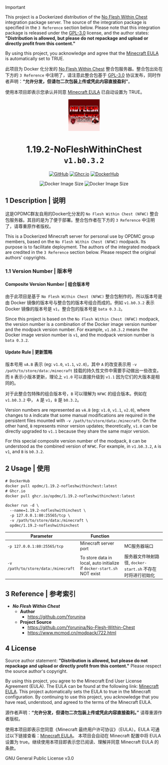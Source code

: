 > [!IMPORTANT]
>
> This project is a Dockerized distribution of the [No Flesh Within Chest](https://github.com/Yorunina/No-Flesh-Within-Chest) integration package server. The source of the integration package is specified in the `3 Reference` section below. Please note that this integration package is released under the [GPL-3.0](https://github.com/Yorunina/No-Flesh-Within-Chest/blob/main/LICENSE) license, and the author states: **"Distribution is allowed, but please do not repackage and upload or directly profit from this content."**
>
> By using this project, you acknowledge and agree that the [Minecraft EULA](https://account.mojang.com/documents/minecraft_eula) is automatically set to TRUE.
> 
> 此项目为 Docker 化分发的 [No Flesh Within Chest](https://github.com/Yorunina/No-Flesh-Within-Chest) 整合包服务器。整合包出处在下方的 `3 Reference` 中注明了，请注意此整合包基于 [GPL-3.0](https://github.com/Yorunina/No-Flesh-Within-Chest/blob/main/LICENSE) 协议发布，同时作者声明：**“允许分发，但请勿二次包装上传或凭此内容直接盈利”**。
> 
> 使用本项目即表示您承认并同意 [Minecraft EULA](https://account.mojang.com/documents/minecraft_eula) 已自动设置为 TRUE。

<div align="center">
	<img src="https://github.com/OPDMC/1.19.2-NoFleshWithinChest/raw/main/docs/%23README/icon.png" width="20%"/>
    <h1>1.19.2-NoFleshWithinChest <code>v1.b0.3.2</code></h1>
	<a href='https://github.com/OPDMC/1.19.2-NoFleshWithinChest'><img src="https://img.shields.io/badge/-GitHub-3A3A3A?style=flat&amp;logo=GitHub&amp;logoColor=white" referrerpolicy="no-referrer" alt="GitHub"></a>
	<a href='https://github.com/OPDMC/1.19.2-NoFleshWithinChest/pkgs/container/1.19.2-nofleshwithinchest'><img src="https://img.shields.io/badge/Ghcr.io-v1.b0.3.2-555555?labelColor=8957E5&style=flat&amp;logo=GitHub&amp;logoColor=white" referrerpolicy="no-referrer" alt="Ghcr.io"></a>
	<a href='https://hub.docker.com/r/opdmc/1.19.2-nofleshwithinchest'><img src="https://img.shields.io/badge/DockerHub-v1.b0.3.2-555555?labelColor=1c90ed&style=flat&amp;logo=Docker&amp;logoColor=white" referrerpolicy="no-referrer" alt="DockerHub"></a>

![Docker Image Size](https://img.shields.io/docker/image-size/opdmc/1.19.2-nofleshwithinchest?arch=amd64&label=AMD64&color=006688) ![Docker Image Size](https://img.shields.io/docker/image-size/opdmc/1.19.2-nofleshwithinchest?arch=arm64&label=ARM64&color=008866)
    </tr>
</div>


## 1 Description | 说明

这是OPDMC群友自用的Docker化分发的 `No Flesh Within Chest (NFWC)` 整合包服务器。其目的是为了便于部署。整合包作者在下方的 `3 Reference` 中注明了，请尊重原作者版权。

This is a Dockerized Minecraft server for personal use by OPDMC group members, based on the `No Flesh Within Chest (NFWC)` modpack. Its purpose is to facilitate deployment. The authors of the integrated modpack are credited in the `3 Reference` section below. Please respect the original authors' copyrights.

### 1.1 Version Number | 版本号

#### Composite Version Number | 组合版本号

由于此项目是基于 `No Flesh Within Chest (NFWC)` 整合包制作的，所以版本号是由 Docker 镜像的版本号与整合包的版本号组合而成的。例如 `v1.b0.3.2` 表示 Docker 镜像的版本号是 `v1`，整合包的版本号是 `bata 0.3.2`。

Since this project is based on the `No Flesh Within Chest (NFWC)` modpack, the version number is a combination of the Docker image version number and the modpack version number. For example, `v1.b0.3.2` means the Docker image version number is `v1`, and the modpack version number is `bata 0.3.2`.

#### Update Rule | 更新策略

版本号用 `vA.B` 表示 (eg: `v1.0`, `v1.1`, `v2.0`)，其中 `A` 的改变表示用 `-v /path/to/store/data:/minecraft` 挂载的持久性文件中需要手动做出一些改变。而 `B` 表示小版本更新，理论上 `v1.0` 可以直接升级到 `v1.1` 因为它们的大版本是相同的。

对于此整合包特殊的组合版本号，`B` 可以理解为 `NFWC` 的组合版本。例如在 `v1.b0.3.2` 中， `A` 是 `v1`，`B` 是 `b0.3.2`。

Version numbers are represented as `vA.B` (eg: `v1.0`, `v1.1`, `v2.0`), where changes to `A` indicate that some manual modifications are required in the persistent files mounted with `-v /path/to/store/data:/minecraft`. On the other hand, `B` represents minor version updates; theoretically, `v1.0` can be directly upgraded to `v1.1` because they share the same major version.

For this special composite version number of the modpack, `B` can be understood as the combined version of `NFWC`. For example, in `v1.b0.3.2`, `A` is `v1`, and `B` is `b0.3.2`.

## 2 Usage | 使用

```shell
# DockerHub
docker pull opdmc/1.19.2-nofleshwithinchest:latest
# Ghcr.io
docker pull ghcr.io/opdmc/1.19.2-nofleshwithinchest:latest
```

```shell
docker run -d \
  --name=1.19.2-nofleshwithinchest \
  -p 127.0.0.1:80:25565/tcp \
  -v /path/to/store/data:/minecraft \
  opdmc/1.19.2-nofleshwithinchest
```

| Parameter                           | Function                                                               |                                         |
|-------------------------------------|------------------------------------------------------------------------|-----------------------------------------|
| `-p 127.0.0.1:80:25565/tcp`         | Minecraft server port                                                  | MC服务器端口                                 |
| `-v /path/to/store/data:/minecraft` | To store data in local, auto initialize if `docker-start.sh` NOT exist | 服务器文件映射路径, `docker-start.sh` 不存在时将进行初始化 |

## 3 Reference | 参考索引

- ***No Flesh Within Chest***
    - **Author**
        - https://github.com/Yorunina
    - **Project Source**
        - https://github.com/Yorunina/No-Flesh-Within-Chest
        - https://www.mcmod.cn/modpack/722.html

## 4 License

Source author statement: **"Distribution is allowed, but please do not repackage and upload or directly profit from this content."** Please respect the source author's copyright.

By using this project, you agree to the Minecraft End User License Agreement (EULA). The EULA can be found at the following link: [Minecraft EULA](https://account.mojang.com/documents/minecraft_eula).  This project automatically sets the EULA to true in the Minecraft configuration. By continuing to use this project, you acknowledge that you have read, understood, and agreed to the terms of the Minecraft EULA.

源作者声明：**“允许分发，但请勿二次包装上传或凭此内容直接盈利。”** 请尊重源作者版权。

使用本项目即表示您同意《Minecraft 最终用户许可协议》（EULA）。EULA 可通过以下链接查看：[Minecraft EULA](https://account.mojang.com/documents/minecraft_eula)。 本项目会自动在 Minecraft 配置中将 EULA 设置为 true。继续使用本项目即表示您已阅读、理解并同意 Minecraft EULA 的条款。

GNU General Public License v3.0
